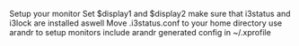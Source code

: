 Setup your monitor
Set $display1 and $display2
make sure that i3status and i3lock are installed aswell
Move .i3status.conf to your home directory
use arandr to setup monitors
include arandr generated config in ~/.xprofile
